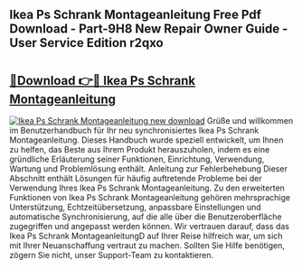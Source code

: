 ## Ikea Ps Schrank Montageanleitung Free Pdf Download - Part-9H8 New Repair Owner Guide - User Service Edition r2qxo

# <h2><a href="http://df6mma.blite.top/?on=Ikea+Ps+Schrank+Montageanleitung">🔗Download 👉🔴 Ikea Ps Schrank Montageanleitung</a></h2>

[![Ikea Ps Schrank Montageanleitung new download](https://i.imgur.com/lujVjoI.png)](http://df6mma.blite.top/?on=Ikea+Ps+Schrank+Montageanleitung)
Grüße und willkommen im Benutzerhandbuch für Ihr neu synchronisiertes Ikea Ps Schrank Montageanleitung. Dieses Handbuch wurde speziell entwickelt, um Ihnen zu helfen, das Beste aus Ihrem Produkt herauszuholen, indem es eine gründliche Erläuterung seiner Funktionen, Einrichtung, Verwendung, Wartung und Problemlösung enthält. Anleitung zur Fehlerbehebung Dieser Abschnitt enthält Lösungen für häufig auftretende Probleme bei der Verwendung Ihres Ikea Ps Schrank Montageanleitung. Zu den erweiterten Funktionen von Ikea Ps Schrank Montageanleitung gehören mehrsprachige Unterstützung, Echtzeitübersetzung, anpassbare Einstellungen und automatische Synchronisierung, auf die alle über die Benutzeroberfläche zugegriffen und angepasst werden können. Wir vertrauen darauf, dass das Ikea Ps Schrank MontageanleitungD auf Ihrer Reise hilfreich war, um sich mit Ihrer Neuanschaffung vertraut zu machen. Sollten Sie Hilfe benötigen, zögern Sie nicht, unser Support-Team zu kontaktieren.
